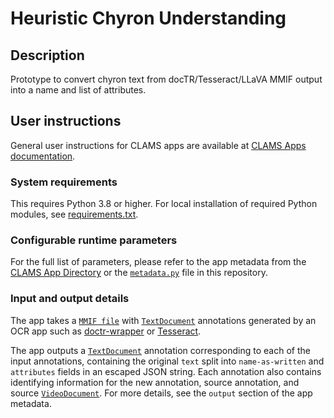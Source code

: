 # Heuristic Chyron Understanding

## Description

Prototype to convert chyron text from docTR/Tesseract/LLaVA MMIF output into a name and list of attributes.

## User instructions

General user instructions for CLAMS apps are available at [CLAMS Apps documentation](https://apps.clams.ai/clamsapp).

### System requirements

This requires Python 3.8 or higher. For local installation of required Python modules, see [requirements.txt](requirements.txt).

### Configurable runtime parameters

For the full list of parameters, please refer to the app metadata from the [CLAMS App Directory](https://apps.clams.ai) or the [`metadata.py`](metadata.py) file in this repository.

### Input and output details

The app takes a [`MMIF file`]('https://mmif.clams.ai/1.0.5/') with [`TextDocument`]('https://mmif.clams.ai/vocabulary/TextDocument/v1/')
annotations generated by an OCR app such as [doctr-wrapper](https://github.com/clamsproject/app-doctr-wrapper)
or [Tesseract](https://github.com/clamsproject/app-tesseractocr-wrapper).

The app outputs a [`TextDocument`]('https://mmif.clams.ai/vocabulary/TextDocument/v1/') annotation corresponding to each
of the input annotations, containing the original `text` split into `name-as-written` and `attributes` fields in an escaped
JSON string. Each annotation also contains identifying information for the new annotation, source annotation, and source [`VideoDocument`]('https://mmif.clams.ai/vocabulary/VideoDocument/v1/').
For more details, see the `output` section of the app metadata.